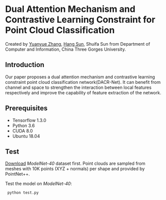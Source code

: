 Dual Attention Mechanism and Contrastive Learning Constraint for Point Cloud Classification
==
Created by [Yuanyue Zhang](https://github.com/yy-zhang832), [Hang Sun](https://github.com/sunhang1986), Shuifa Sun from Department of Computer and Information, China Three Gorges University.

Introduction
--
Our paper proposes a dual attention mechanism and contrastive learning constraint point cloud classification network(DACR-Net). It can benefit from channel and space to strengthen the interaction between local features respectively and improve the capability of feature extraction of the network.

Prerequisites
--
+ Tensorflow 1.3.0
+ Python 3.6
+ CUDA 8.0
+ Ubuntu 18.04

Test
--
[Download](https://1drv.ms/u/s!ApbTjxa06z9CgQfKl99yUDHL_wHs) *ModelNet-40* dataset first. Point clouds are sampled from meshes with 10K points (XYZ + normals) per shape and provided by PointNet++.

Test the model on *ModelNet-40*:

` python test.py` 



